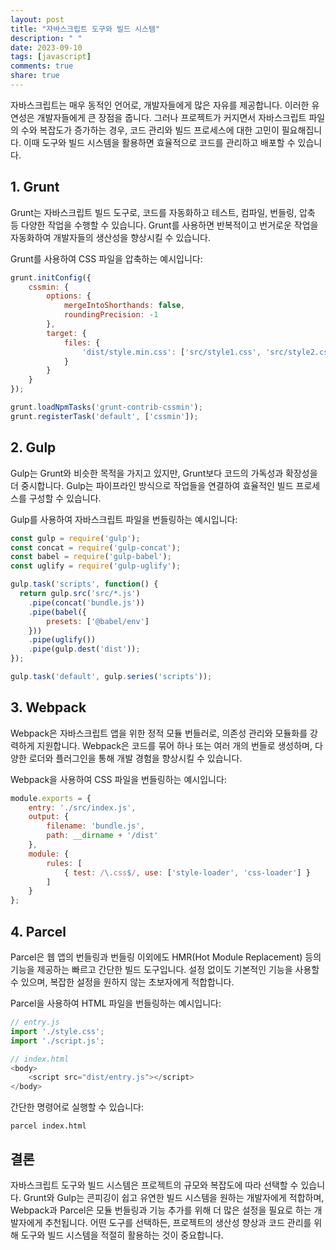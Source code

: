 ```yaml
---
layout: post
title: "자바스크립트 도구와 빌드 시스템"
description: " "
date: 2023-09-10
tags: [javascript]
comments: true
share: true
---
```


자바스크립트는 매우 동적인 언어로, 개발자들에게 많은 자유를 제공합니다. 이러한 유연성은 개발자들에게 큰 장점을 줍니다. 그러나 프로젝트가 커지면서 자바스크립트 파일의 수와 복잡도가 증가하는 경우, 코드 관리와 빌드 프로세스에 대한 고민이 필요해집니다. 이때 도구와 빌드 시스템을 활용하면 효율적으로 코드를 관리하고 배포할 수 있습니다.

## 1. Grunt

Grunt는 자바스크립트 빌드 도구로, 코드를 자동화하고 테스트, 컴파일, 번들링, 압축 등 다양한 작업을 수행할 수 있습니다. Grunt를 사용하면 반복적이고 번거로운 작업을 자동화하여 개발자들의 생산성을 향상시킬 수 있습니다.

Grunt를 사용하여 CSS 파일을 압축하는 예시입니다:

```javascript
grunt.initConfig({
    cssmin: {
        options: {
            mergeIntoShorthands: false,
            roundingPrecision: -1
        },
        target: {
            files: {
                'dist/style.min.css': ['src/style1.css', 'src/style2.css']
            }
        }
    }
});

grunt.loadNpmTasks('grunt-contrib-cssmin');
grunt.registerTask('default', ['cssmin']);
```

## 2. Gulp

Gulp는 Grunt와 비슷한 목적을 가지고 있지만, Grunt보다 코드의 가독성과 확장성을 더 중시합니다. Gulp는 파이프라인 방식으로 작업들을 연결하여 효율적인 빌드 프로세스를 구성할 수 있습니다.

Gulp를 사용하여 자바스크립트 파일을 번들링하는 예시입니다:

```javascript
const gulp = require('gulp');
const concat = require('gulp-concat');
const babel = require('gulp-babel');
const uglify = require('gulp-uglify');

gulp.task('scripts', function() {
  return gulp.src('src/*.js')
    .pipe(concat('bundle.js'))
    .pipe(babel({
        presets: ['@babel/env']
    }))
    .pipe(uglify())
    .pipe(gulp.dest('dist'));
});

gulp.task('default', gulp.series('scripts'));
```

## 3. Webpack

Webpack은 자바스크립트 앱을 위한 정적 모듈 번들러로, 의존성 관리와 모듈화를 강력하게 지원합니다. Webpack은 코드를 묶어 하나 또는 여러 개의 번들로 생성하며, 다양한 로더와 플러그인을 통해 개발 경험을 향상시킬 수 있습니다.

Webpack을 사용하여 CSS 파일을 번들링하는 예시입니다:

```javascript
module.exports = {
    entry: './src/index.js',
    output: {
        filename: 'bundle.js',
        path: __dirname + '/dist'
    },
    module: {
        rules: [
            { test: /\.css$/, use: ['style-loader', 'css-loader'] }
        ]
    }
};
```

## 4. Parcel

Parcel은 웹 앱의 번들링과 번들링 이외에도 HMR(Hot Module Replacement) 등의 기능을 제공하는 빠르고 간단한 빌드 도구입니다. 설정 없이도 기본적인 기능을 사용할 수 있으며, 복잡한 설정을 원하지 않는 초보자에게 적합합니다.

Parcel을 사용하여 HTML 파일을 번들링하는 예시입니다:

```javascript
// entry.js
import './style.css';
import './script.js';

// index.html
<body>
    <script src="dist/entry.js"></script>
</body>
```

간단한 명령어로 실행할 수 있습니다:

```
parcel index.html
```

## 결론

자바스크립트 도구와 빌드 시스템은 프로젝트의 규모와 복잡도에 따라 선택할 수 있습니다. Grunt와 Gulp는 콘피깅이 쉽고 유연한 빌드 시스템을 원하는 개발자에게 적합하며, Webpack과 Parcel은 모듈 번들링과 기능 추가를 위해 더 많은 설정을 필요로 하는 개발자에게 추천됩니다. 어떤 도구를 선택하든, 프로젝트의 생산성 향상과 코드 관리를 위해 도구와 빌드 시스템을 적절히 활용하는 것이 중요합니다.